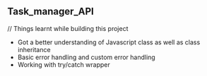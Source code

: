 ## Task_manager_API

// Things learnt while building this project

- Got a better understanding of Javascript class as well as class inheritance
- Basic error handling and custom error handling
- Working with try/catch wrapper
